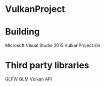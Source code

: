 # VulkanProject

# Building
Microsoft Visual Studio 2015
VulkanProject.sln

# Third party libraries
GLFW
GLM
Vulkan API
